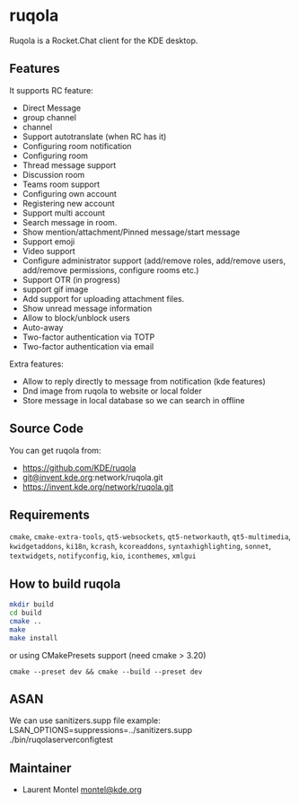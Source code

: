 
# ruqola

Ruqola is a Rocket.Chat client for the KDE desktop.

## Features

It supports RC feature:
- Direct Message
- group channel
- channel
- Support autotranslate (when RC has it)
- Configuring room notification
- Configuring room
- Thread message support
- Discussion room
- Teams room support
- Configuring own account
- Registering new account
- Support multi account
- Search message in room.
- Show mention/attachment/Pinned message/start message
- Support emoji
- Video support
- Configure administrator support (add/remove roles, add/remove users, add/remove permissions, configure rooms etc.) 
- Support OTR (in progress)
- support gif image
- Add support for uploading attachment files.
- Show unread message information
- Allow to block/unblock users
- Auto-away
- Two-factor authentication via TOTP
- Two-factor authentication via email

Extra features:
- Allow to reply directly to message from notification (kde features)
- Dnd image from ruqola to website or local folder
- Store message in local database so we can search in offline



## Source Code

You can get ruqola from:

- <https://github.com/KDE/ruqola>
- git@invent.kde.org:network/ruqola.git 
- https://invent.kde.org/network/ruqola.git

## Requirements

`cmake`, `cmake-extra-tools`, `qt5-websockets`, `qt5-networkauth`, `qt5-multimedia`, `kwidgetaddons`, `ki18n`, `kcrash`, `kcoreaddons`, `syntaxhighlighting`, `sonnet`, `textwidgets`, `notifyconfig`, `kio`, `iconthemes`, `xmlgui`

## How to build ruqola

````bash
mkdir build
cd build
cmake ..
make
make install
````
or using CMakePresets support (need cmake > 3.20)
````
cmake --preset dev && cmake --build --preset dev
````

## ASAN

We can use sanitizers.supp file
example: LSAN_OPTIONS=suppressions=../sanitizers.supp ./bin/ruqolaserverconfigtest

## Maintainer

- Laurent Montel <montel@kde.org>

